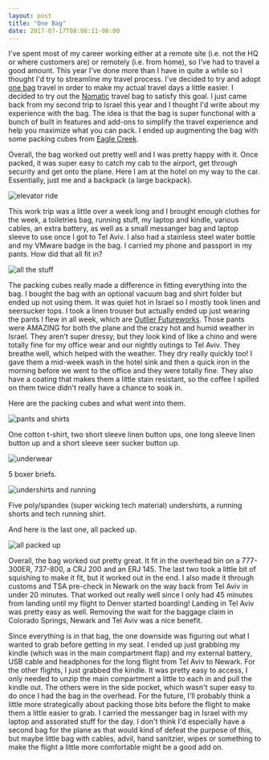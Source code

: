 ```yaml
---
layout: post
title: "One Bag"
date: 2017-07-17T08:08:11-06:00
---
```


I've spent most of my career working either at a remote site (i.e. not the HQ or where customers are) or remotely (i.e. from home), so I've had to travel a good amount. This year I've done more than I have in quite a while so I thought I'd try to streamline my travel process. I've decided to try and adopt [one bag](https://www.onebag.com/) travel in order to make my actual travel days a little easier. I decided to try out the [Nomatic](https://www.nomatic.com/pages/nomatic-travel-bag) travel bag to satisfy this goal. I just came back from my second trip to Israel this year and I thought I'd write about my experience with the bag. The idea is that the bag is super functional with a bunch of built in features and add-ons to simplify the travel experience and help you maximize what you can pack. I ended up augmenting the bag with some packing cubes from [Eagle Creek](http://shop.eaglecreek.com/packing-cubes/l/212).

Overall, the bag worked out pretty well and I was pretty happy with it. Once packed, it was super easy to catch my cab to the airport, get through security and get onto the plane. Here I am at the hotel on my way to the car. Essentially, just me and a backpack (a large backpack). 

![elevator ride]({{site.url}}/images/onebag/IMG_8478.JPG)


This work trip was a little over a week long and I brought enough clothes for the week, a toiletries bag, running stuff, my laptop and kindle, various cables, an extra battery, as well as a small messanger bag and laptop sleeve to use once I got to Tel Aviv. I also had a stainless steel water bottle and my VMware badge in the bag. I carried my phone and passport in my pants. How did that all fit in?

![all the stuff]({{site.url}}/images/onebag/IMG_8468.JPG)

The packing cubes really made a difference in fitting everything into the bag. I bought the bag with an optional vacuum bag and shirt folder but ended up not using them. It was quiet hot in Israel so I mostly took linen and seersucker tops. I took a linen trouser but actually ended up just wearing the pants I flew in all week, which are [Outlier Futureworks](https://shop.outlier.nyc/shop/retail/futureworks.html). Those pants were AMAZING for both the plane and the crazy hot and humid weather in Israel. They aren't super dressy, but they look kind of like a chino and were totally fine for my office wear and our nightly outings to Tel Aviv. They breathe well, which helped with the weather. They dry really quickly too! I gave them a mid-week wash in the hotel sink and then a quick iron in the morning before we went to the office and they were totally fine. They also have a coating that makes them a little stain resistant, so the coffee I spilled on them twice didn't really have a chance to soak in.


Here are the packing cubes and what went into them.

![pants and shirts]({{site.url}}/images/onebag/IMG_8460.JPG)

One cotton t-shirt, two short sleeve linen button ups, one long sleeve linen button up and a short sleeve seer sucker button up.


![underwear]({{site.url}}/images/onebag/IMG_8461.JPG)

5 boxer briefs.


![undershirts and running]({{site.url}}/images/onebag/IMG_8463.JPG)

Five poly/spandex (super wicking tech material) undershirts, a running shorts and tech running shirt. 

And here is the last one, all packed up.

![all packed up]({{site.url}}/images/onebag/IMG_8464.JPG)

Overall, the bag worked out pretty great. It fit in the overhead bin on a 777-300ER, 737-800, a CRJ 200 and an ERJ 145. The last two took a little bit of squishing to make it fit, but it worked out in the end. I also made it through customs and TSA pre-check in Newark on the way back from Tel Aviv in under 20 minutes. That worked out really well since I only had 45 minutes from landing until my flight to Denver started boarding! Landing in Tel Aviv was pretty easy as well. Removing the wait for the baggage claim in Colorado Springs, Newark and Tel Aviv was a nice benefit.  


Since everything is in that bag, the one downside was figuring out what I wanted to grab before getting in my seat. I ended up just grabbing my kindle (which was in the main compartment flap) and my external battery, USB cable and headphones for the long flight from Tel Aviv to Newark. For the other flights, I just grabbed the kindle. It was pretty easy to access, I only needed to unzip the main compartment a little to each in and pull the kindle out. The others were in the side pocket, which wasn't super easy to do once I had the bag in the overhead. For the future, I'll probably think a little more strategically about packing those bits before the flight to make them a little easier to grab. I carried the messanger bag in Israel with my laptop and assorated stuff for the day. I don't think I'd especially have a second bag for the plane as that would kind of defeat the purpose of this, but maybe little bag with cables, advil, hand sanitzier, wipes or something to make the flight a little more comfortable might be a good add on.




